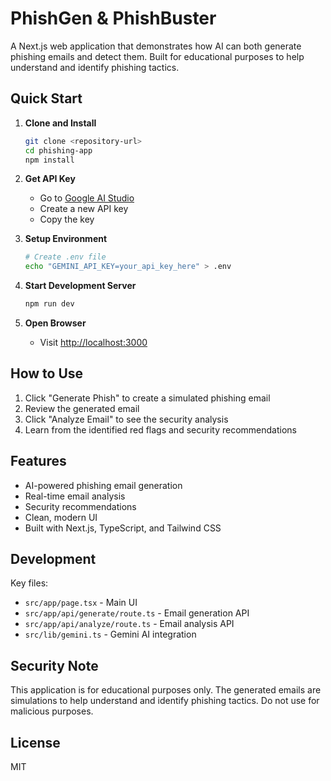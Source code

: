 # PhishGen & PhishBuster

A Next.js web application that demonstrates how AI can both generate phishing emails and detect them. Built for educational purposes to help understand and identify phishing tactics.

## Quick Start

1. **Clone and Install**

   ```bash
   git clone <repository-url>
   cd phishing-app
   npm install
   ```

2. **Get API Key**

   - Go to [Google AI Studio](https://makersuite.google.com/app/apikey)
   - Create a new API key
   - Copy the key

3. **Setup Environment**

   ```bash
   # Create .env file
   echo "GEMINI_API_KEY=your_api_key_here" > .env
   ```

4. **Start Development Server**

   ```bash
   npm run dev
   ```

5. **Open Browser**
   - Visit [http://localhost:3000](http://localhost:3000)

## How to Use

1. Click "Generate Phish" to create a simulated phishing email
2. Review the generated email
3. Click "Analyze Email" to see the security analysis
4. Learn from the identified red flags and security recommendations

## Features

- AI-powered phishing email generation
- Real-time email analysis
- Security recommendations
- Clean, modern UI
- Built with Next.js, TypeScript, and Tailwind CSS

## Development

Key files:

- `src/app/page.tsx` - Main UI
- `src/app/api/generate/route.ts` - Email generation API
- `src/app/api/analyze/route.ts` - Email analysis API
- `src/lib/gemini.ts` - Gemini AI integration

## Security Note

This application is for educational purposes only. The generated emails are simulations to help understand and identify phishing tactics. Do not use for malicious purposes.

## License

MIT
